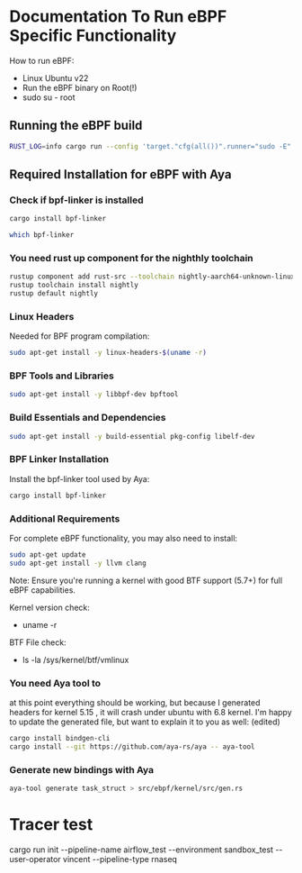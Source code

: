 # Documentation To Run eBPF Specific Functionality 
How to run eBPF:
- Linux Ubuntu v22
- Run the eBPF binary on Root(!) 
- sudo su - root


## Running the eBPF build

```bash
RUST_LOG=info cargo run --config 'target."cfg(all())".runner="sudo -E"' -- init --pipeline-name testing --run-id parallel-tag --environment integrations --user-operator inte --pipeline-type generic --no-daemonize
```

## Required Installation for eBPF with Aya
### Check if bpf-linker is installed
```bash
cargo install bpf-linker
```

```bash
which bpf-linker
```

### You need rust up component for the nighthly toolchain
```bash
rustup component add rust-src --toolchain nightly-aarch64-unknown-linux-gnu
rustup toolchain install nightly
rustup default nightly
```

### Linux Headers
Needed for BPF program compilation:

```bash
sudo apt-get install -y linux-headers-$(uname -r)
```

### BPF Tools and Libraries

```bash
sudo apt-get install -y libbpf-dev bpftool
```

### Build Essentials and Dependencies

```bash
sudo apt-get install -y build-essential pkg-config libelf-dev
```

### BPF Linker Installation

Install the bpf-linker tool used by Aya:

```bash
cargo install bpf-linker
```

### Additional Requirements

For complete eBPF functionality, you may also need to install:

```bash
sudo apt-get update
sudo apt-get install -y llvm clang
```

Note: Ensure you're running a kernel with good BTF support (5.7+) for full eBPF capabilities.

Kernel version check:
- uname -r

BTF File check:
- ls -la /sys/kernel/btf/vmlinux


### You need Aya tool to 
at this point everything should be working, but because I generated headers for kernel 5.15 , it will crash under ubuntu with 6.8 kernel. I'm happy to update the generated file, but want to explain it to you as well: (edited) 


```bash
cargo install bindgen-cli
cargo install --git https://github.com/aya-rs/aya -- aya-tool
```

### Generate new bindings with Aya
```bash
aya-tool generate task_struct > src/ebpf/kernel/src/gen.rs
```


# Tracer test 
cargo run init --pipeline-name airflow_test --environment sandbox_test --user-operator vincent --pipeline-type rnaseq
